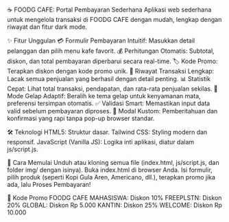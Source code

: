 ☕ FOODG CAFE: Portal Pembayaran Sederhana
Aplikasi web sederhana untuk mengelola transaksi di FOODG CAFE dengan mudah, lengkap dengan riwayat dan fitur dark mode.

✨ Fitur Unggulan
💳 Formulir Pembayaran Intuitif: Masukkan detail pelanggan dan pilih menu kafe favorit.
💰 Perhitungan Otomatis: Subtotal, diskon, dan total pembayaran diperbarui secara real-time.
🏷️ Kode Promo: Terapkan diskon dengan kode promo unik.
📜 Riwayat Transaksi Lengkap: Lacak semua penjualan yang berhasil dengan detail penting.
📊 Statistik Cepat: Lihat total transaksi, pendapatan, dan rata-rata penjualan sekilas.
🌃 Mode Gelap Adaptif: Beralih ke tema gelap untuk kenyamanan mata, preferensi tersimpan otomatis.
✅ Validasi Smart: Memastikan input data valid sebelum pembayaran diproses.
💬 Modal Kustom: Pemberitahuan dan konfirmasi yang rapi tanpa pop-up browser standar.

🛠️ Teknologi
HTML5: Struktur dasar.
Tailwind CSS: Styling modern dan responsif.
JavaScript (Vanilla JS): Logika inti aplikasi, diatur dalam js/script.js.

🚀 Cara Memulai
Unduh atau kloning semua file (index.html, js/script.js, dan folder img/ dengan isinya).
Buka index.html di browser Anda.
Isi formulir, pilih produk (seperti Kopi Gula Aren, Americano, dll.), terapkan promo jika ada, lalu Proses Pembayaran!

🎁 Kode Promo FOODG CAFE
MAHASISWA: Diskon 10%
FREEPLSTN: Diskon 20%
GLOBAL: Diskon Rp 5.000
KANTIN: Diskon 25%
WELCOME: Diskon Rp 10.000